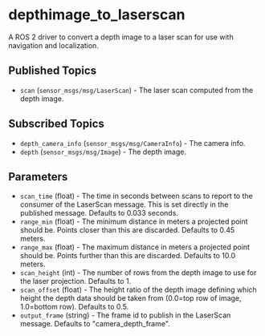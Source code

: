 depthimage_to_laserscan
=======================

A ROS 2 driver to convert a depth image to a laser scan for use with navigation and localization.

Published Topics
----------------
* `scan` (`sensor_msgs/msg/LaserScan`) - The laser scan computed from the depth image.

Subscribed Topics
-----------------
* `depth_camera_info` (`sensor_msgs/msg/CameraInfo`) - The camera info.
* `depth` (`sensor_msgs/msg/Image`) - The depth image.

Parameters
----------
* `scan_time` (float) - The time in seconds between scans to report to the consumer of the LaserScan message.  This is set directly in the published message.  Defaults to 0.033 seconds.
* `range_min` (float) - The minimum distance in meters a projected point should be.  Points closer than this are discarded.  Defaults to 0.45 meters.
* `range_max` (float) - The maximum distance in meters a projected point should be.  Points further than this are discarded.  Defaults to 10.0 meters.
* `scan_height` (int) - The number of rows from the depth image to use for the laser projection.  Defaults to 1.
* `scan_offset` (float) - The height ratio of the depth image defining which height the depth data should be taken from (0.0=top row of image, 1.0=bottom row). Defaults to 0.5. 
* `output_frame` (string) - The frame id to publish in the LaserScan message.  Defaults to "camera_depth_frame".
